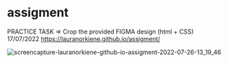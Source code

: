# assigment
PRACTICE TASK => Crop the provided FIGMA design (html + CSS)
17/07/2022
https://lauranorkiene.github.io/assigment/

![screencapture-lauranorkiene-github-io-assigment-2022-07-26-13_19_46](https://user-images.githubusercontent.com/107032193/180983631-122e70eb-9393-4433-abf2-7afe5ac09f9a.png)

